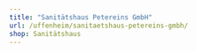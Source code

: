 ```yaml
---
title: "Sanitätshaus Petereins GmbH"
url: /uffenheim/sanitaetshaus-petereins-gmbh/
shop: Sanitätshaus
---
```

